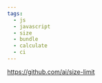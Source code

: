 ```yaml
---
tags:
  - js
  - javascript
  - size
  - bundle
  - calculate
  - ci
---
```

https://github.com/ai/size-limit

